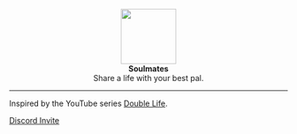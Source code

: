 <p align="center">
  <img src="https://freesvg.org/img/egore911_2_hearts.png" height="100" /><br />
  <b>Soulmates</b><br />
  Share a life with your best pal.
</p>

---

Inspired by the YouTube series [Double Life](https://www.youtube.com/watch?v=UwFbtE4YS7g&list=PLU2851hDb3SGC4ygcxOXrT4qHrKeGI3JL).

[Discord Invite](https://discord.gg/rPKSJvSmCz)
